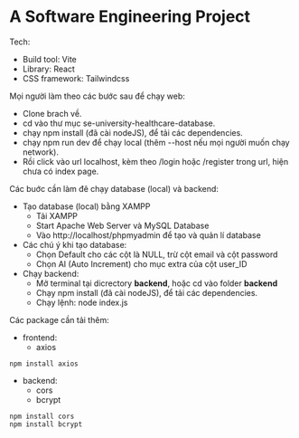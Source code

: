 A Software Engineering Project
=======
Tech:
- Build tool: Vite
- Library: React
- CSS framework: Tailwindcss

Mọi người làm theo các bước sau để chạy web:
- Clone brach về.
- cd vào thư mục se-university-healthcare-database.
- chạy npm install (đã cài nodeJS), để tải các dependencies.
- chạy npm run dev để chạy local (thêm --host nếu mọi người muốn chạy network).
- Rồi click vào url localhost, kèm theo /login hoặc /register trong url, hiện chưa có index page.

Các buớc cần làm đê chạy database (local) và backend:
- Tạo database (local) bằng XAMPP 
  - Tải XAMPP
  - Start Apache Web Server và MySQL Database
  - Vào http://localhost/phpmyadmin để tạo và quản lí database
- Các chú ý khi tạo database:
  - Chọn Default cho các cột là NULL, trừ cột email và cột password
  - Chọn AI (Auto Increment) cho mục extra của cột user_ID
- Chạy backend:
  - Mở terminal tại dicrectory **backend**, hoặc cd vào folder **backend**
  - Chạy npm install (đã cài nodeJS), để tải các dependencies.
  - Chạy lệnh: node index.js

Các package cần tải thêm:
- frontend:
  - axios

``` 
npm install axios
```

- backend:
  - cors
  - bcrypt

``` 
npm install cors
npm install bcrypt
```
